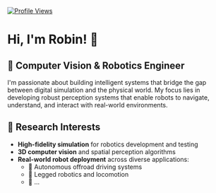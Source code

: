[![Profile Views](https://u8views.com/api/v1/github/profiles/33751990/views/day-week-month-total-count.svg)](https://u8views.com/github/RobinSchmid7)

# Hi, I'm Robin! 👋

## 🤖 Computer Vision & Robotics Engineer

I'm passionate about building intelligent systems that bridge the gap between digital simulation and the physical world. My focus lies in developing robust perception systems that enable robots to navigate, understand, and interact with real-world environments.

## 🔬 Research Interests

- **High-fidelity simulation** for robotics development and testing
- **3D computer vision** and spatial perception algorithms
- **Real-world robot deployment** across diverse applications:
  - 🚗 Autonomous offroad driving systems
  - 🦾 Legged robotics and locomotion
  - 🚁 ...
